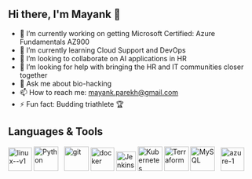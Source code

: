 ## Hi there, I'm Mayank 👋

- 🔭 I’m currently working on getting Microsoft Certified: Azure Fundamentals AZ900
- 🌱 I’m currently learning Cloud Support and DevOps
- 👯 I’m looking to collaborate on AI applications in HR
- 🤔 I’m looking for help with bringing the HR and IT communities closer together
- 💬 Ask me about bio-hacking
- 📫 How to reach me: mayank.parekh@gmail.com
- ⚡ Fun fact: Budding triathlete 🏆

## Languages & Tools 
<p align="left"> 
  <img width="48" height="48" src="https://img.icons8.com/color/48/linux--v1.png" alt="linux--v1"/>
  <img src="https://img.icons8.com/?size=100&id=13441&format=png&color=000000" alt="Python" width="50" height="50">
  &nbsp
  <img width="50" height="50" src="https://img.icons8.com/material/50/git.png" alt="git"/>
  <img width="48" height="48" src="https://img.icons8.com/fluency/48/docker.png" alt="docker"/>
  <img src="https://cdn4.iconfinder.com/data/icons/logos-brands-5/24/jenkins-512.png" alt="Jenkins" width="40" height="40">
  <img src="https://img.icons8.com/?size=100&id=13477&format=png&color=000000" alt="Kubernetes" width="50" height="50">
  <img src="https://img.icons8.com/?size=100&id=13468&format=png&color=000000" alt="Terraform" width="50" height="50">
  <img src="https://img.icons8.com/?size=100&id=9nLaR5KFGjN0&format=png&color=000000" alt="MySQL" width="50" height="50">
  &nbsp
  <img width="48" height="48" src="https://img.icons8.com/fluency/48/azure-1.png" alt="azure-1"/>
</p>
